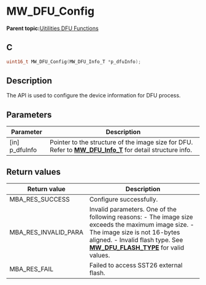 # MW\_DFU\_Config

**Parent topic:**[Uitilities DFU Functions](GUID-79090506-AD44-4CFA-912A-269FBA1E95FE.md)

## C

```c
uint16_t MW_DFU_Config(MW_DFU_Info_T *p_dfuInfo);
```

## Description

The API is used to configure the device information for DFU process.

## Parameters

|Parameter|Description|
|---------|-----------|
|\[in\] p\_dfuInfo|Pointer to the structure of the image size for DFU. Refer to **[MW\_DFU\_Info\_T](GUID-6E837F09-509F-4C5B-A912-B3D37FBB8329.md)** for detail structure info.|

## Return values

|Return value|Description|
|------------|-----------|
|MBA\_RES\_SUCCESS|Configure successfully.|
|MBA\_RES\_INVALID\_PARA|Invalid parameters. One of the following reasons: - The image size exceeds the maximum image size. - The image size is not 16-bytes aligned. - Invalid flash type. See **[MW\_DFU\_FLASH\_TYPE](GUID-EB1E705F-2D75-4BD1-95EB-590F7A6DAF89.md)** for valid values.|
|MBA\_RES\_FAIL|Failed to access SST26 external flash.|

